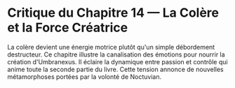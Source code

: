 # Critique du Chapitre 14 — La Colère et la Force Créatrice
La colère devient une énergie motrice plutôt qu'un simple débordement destructeur.
Ce chapitre illustre la canalisation des émotions pour nourrir la création d'Umbranexus.
Il éclaire la dynamique entre passion et contrôle qui anime toute la seconde partie du livre.
Cette tension annonce de nouvelles métamorphoses portées par la volonté de Noctuvian.
